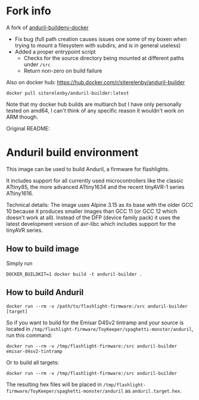 # Fork info

A fork of [anduril-buildenv-docker](https://github.com/SiteRelEnby/anduril-buildenv-docker)

* Fix bug (full path creation causes issues one some of my boxen when trying to mount a filesystem with subdirs, and is in general useless)
* Added a proper entrypoint script
  * Checks for the source directory being mounted at different paths under `/src`
  * Return non-zero on build failure

Also on docker hub: https://hub.docker.com/r/siterelenby/anduril-builder

`docker pull siterelenby/anduril-builder:latest`

Note that my docker hub builds are multiarch but I have only personally tested on amd64, I can't think of any specific reason it wouldn't work on ARM though.

Original README:

# Anduril build environment

This image can be used to build Anduril, a firmware for flashlights.

It includes support for all currently used microcontrollers like the classic ATtiny85, the more advanced ATtiny1634 and the recent tinyAVR-1 series ATtiny1616.

Technical details: The image uses Alpine 3.15 as its base with the older GCC 10 because it produces smaller images than GCC 11 (or GCC 12 which doesn't work at all). Instead of the DFP (device family pack) it uses the latest development version of avr-libc which includes support for the tinyAVR series.

## How to build image

Simply run

```
DOCKER_BUILDKIT=1 docker build -t anduril-builder .
```

## How to build Anduril

```
docker run --rm -v /path/to/flashlight-firmware:/src anduril-builder [target]
```

So if you want to build for the Emisar D4Sv2 tintramp and your source is located in `/tmp/flashlight-firmware/ToyKeeper/spaghetti-monster/anduril`, run this command:

```
docker run --rm -v /tmp/flashlight-firmware:/src anduril-builder emisar-d4sv2-tintramp
```

Or to build all targets:

```
docker run --rm -v /tmp/flashlight-firmware:/src anduril-builder
```

The resulting hex files will be placed in `/tmp/flashlight-firmware/ToyKeeper/spaghetti-monster/anduril` as `anduril.target.hex`.
